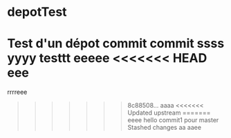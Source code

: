 # depotTest

Test d'un dépot
commit
commit
ssss
yyyy
testtt
eeeee
<<<<<<< HEAD
eee
=======
rrrreee
>>>>>>> 8c88508... aaaa
<<<<<<< Updated upstream
=======
eeee
hello
commit1
pour master
>>>>>>> Stashed changes
aa
aaee